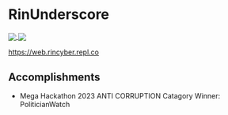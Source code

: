 # RinUnderscore

<a href="https://github.com/anuraghazra/github-readme-stats">
  <img align="center" src="https://github-readme-stats.vercel.app/api?username=RinSoftwareDeveloper&show_icons=true&theme=radical"/>
</a>
<a href="https://github.com/anuraghazra/github-readme-stats">
  <img align="center" src="https://github-readme-stats.vercel.app/api/top-langs/?username=RinSoftwareDeveloper&show_icons=true&theme=radical" />
</a>

https://web.rincyber.repl.co

## Accomplishments
- Mega Hackathon 2023 ANTI CORRUPTION Catagory Winner: PoliticianWatch
